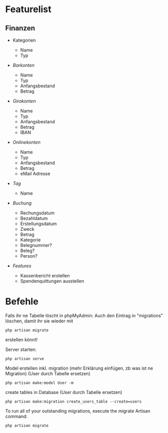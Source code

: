 Featurelist
===========

Finanzen
--------

* Kategorien
  * Name
  * Typ

* *Barkonten*
  * Name
  * Typ
  * Anfangsbestand
  * Betrag

* *Girokonten*
  * Name
  * Typ
  * Anfangsbestand
  * Betrag
  * IBAN

* *Onlinekonten*
  * Name
  * Typ
  * Anfangsbestand
  * Betrag
  * eMail Adresse

* *Tag*
  * Name

* *Buchung*
  * Rechungsdatum
  * Bezahldatum
  * Erstellungsdatum
  * Zweck
  * Betrag
  * Kategorie
  * Belegnummer?
  * Beleg?
  * Person?

* *Features*
  * Kassenbericht erstellen
  * Spendenquittungen ausstellen


Befehle
=======

Falls ihr ne Tabelle löscht in phpMyAdmin: Auch den Eintrag in "migrations" löschen, damit ihr sie wieder mit 
```
php artisan migrate
```
erstellen könnt!

Server starten:
```
php artisan serve
```

Model erstellen inkl. migration (mehr Erklärung einfügen, zb was ist ne Migration) (User durch Tabelle ersetzen)
```
php artisan make:model User -m
```

create tables in Database (User durch Tabelle ersetzen)
```
php artisan make:migration create_users_table --create=users
```

To run all of your outstanding migrations, execute the migrate Artisan command:
```
php artisan migrate
```